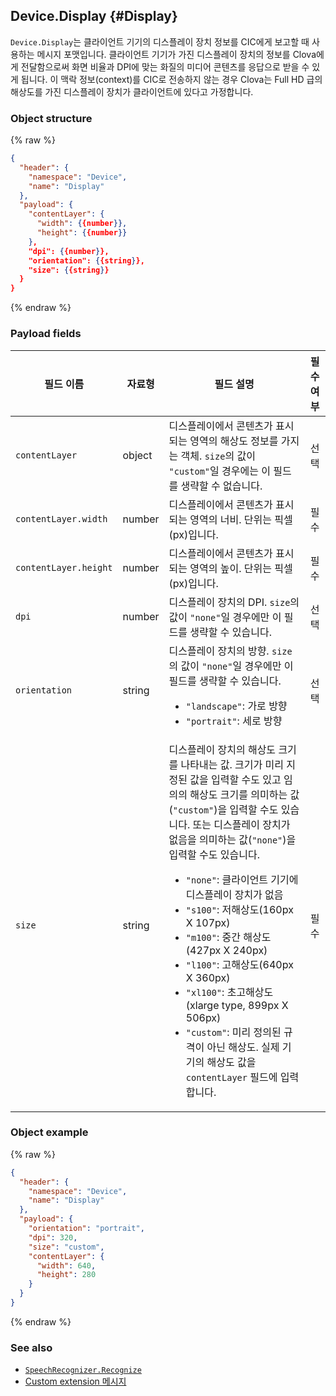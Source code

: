 ## Device.Display {#Display}
`Device.Display`는 클라이언트 기기의 디스플레이 장치 정보를 CIC에게 보고할 때 사용하는 메시지 포맷입니다. 클라이언트 기기가 가진 디스플레이 장치의 정보를 Clova에게 전달함으로써 화면 비율과 DPI에 맞는 화질의 미디어 콘텐츠를 응답으로 받을 수 있게 됩니다. 이 맥락 정보(context)를 CIC로 전송하지 않는 경우 Clova는 Full HD 급의 해상도를 가진 디스플레이 장치가 클라이언트에 있다고 가정합니다.

### Object structure
{% raw %}

```json
{
  "header": {
    "namespace": "Device",
    "name": "Display"
  },
  "payload": {
    "contentLayer": {
      "width": {{number}},
      "height": {{number}}
    },
    "dpi": {{number}},
    "orientation": {{string}},
    "size": {{string}}
  }
}
```

{% endraw %}

### Payload fields

| 필드 이름       | 자료형    | 필드 설명                     | 필수 여부 |
|---------------|---------|-----------------------------|:---------:|
| `contentLayer`        | object | 디스플레이에서 콘텐츠가 표시되는 영역의 해상도 정보를 가지는 객체. `size`의 값이 `"custom"`일 경우에는 이 필드를 생략할 수 없습니다.  | 선택 |
| `contentLayer.width`  | number | 디스플레이에서 콘텐츠가 표시되는 영역의 너비. 단위는 픽셀(px)입니다.                                           | 필수 |
| `contentLayer.height` | number | 디스플레이에서 콘텐츠가 표시되는 영역의 높이. 단위는 픽셀(px)입니다.                                           | 필수 |
| `dpi`         | number | 디스플레이 장치의 DPI. `size`의 값이 `"none"`일 경우에만 이 필드를 생략할 수 있습니다.                                 | 선택 |
| `orientation` | string | 디스플레이 장치의 방향. `size`의 값이 `"none"`일 경우에만 이 필드를 생략할 수 있습니다.<ul><li><code>"landscape"</code>: 가로 방향</li><li><code>"portrait"</code>: 세로 방향</li></ul>  | 선택 |
| `size`        | string | 디스플레이 장치의 해상도 크기를 나타내는 값. 크기가 미리 지정된 값을 입력할 수도 있고 임의의 해상도 크기를 의미하는 값(`"custom"`)을 입력할 수도 있습니다. 또는 디스플레이 장치가 없음을 의미하는 값(`"none"`)을 입력할 수도 있습니다.<ul><li><code>"none"</code>: 클라이언트 기기에 디스플레이 장치가 없음</li><li><code>"s100"</code>: 저해상도(160px X 107px)</li><li><code>"m100"</code>: 중간 해상도(427px X 240px)</li><li><code>"l100"</code>: 고해상도(640px X 360px)</li><li><code>"xl100"</code>: 초고해상도(xlarge type, 899px X 506px)</li><li><code>"custom"</code>: 미리 정의된 규격이 아닌 해상도. 실제 기기의 해상도 값을 `contentLayer` 필드에 입력합니다.</li></ul> | 필수 |


### Object example
{% raw %}

```json
{
  "header": {
    "namespace": "Device",
    "name": "Display"
  },
  "payload": {
    "orientation": "portrait",
    "dpi": 320,
    "size": "custom",
    "contentLayer": {
      "width": 640,
      "height": 280
    }
  }
}
```

{% endraw %}

### See also
* [`SpeechRecognizer.Recognize`](/CIC/References/CICInterface/SpeechRecognizer.md#Recognize)
* [Custom extension 메시지](/CEK/References/CEK_API.md#CustomExtMessage)
